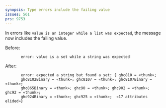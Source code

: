 ```yaml
---
synopsis: Type errors include the failing value
issues: 561
prs: 9753
---
```


In errors like `value is an integer while a list was expected`, the message now
includes the failing value.

Before:

```
       error: value is a set while a string was expected
```

After:

```
       error: expected a string but found a set: { ghc810 = «thunk»;
       ghc8102Binary = «thunk»; ghc8107 = «thunk»; ghc8107Binary = «thunk»;
       ghc865Binary = «thunk»; ghc90 = «thunk»; ghc902 = «thunk»; ghc92 = «thunk»;
       ghc924Binary = «thunk»; ghc925 = «thunk»;  «17 attributes elided»}
```
